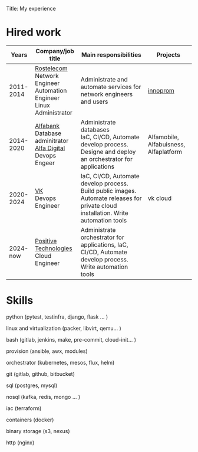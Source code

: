 Title: My experience

# Hired work

| Years     | Company/job title                                            | Main responsibilities                                        | Projects                                     |
| --------- | ------------------------------------------------------------ | ------------------------------------------------------------ | -------------------------------------------- |
| 2011-2014 | [Rostelecom](rt.ru) <br />Network Engineer<br />Automation Engineer<br />Linux Administrator | Administrate and automate services for network engineers and users | [innoprom](https://expo.innoprom.com/)<br /> |
| 2014-2020 | [Alfabank](https://alfabank.ru/) <br />Database adminitrator<br />[Alfa Digital](https://digital.alfabank.ru/)<br />Devops Engeer | Administrate databases<br />IaC, CI/CD, Automate develop process. Designe and deploy an orchestrator for applications | Alfamobile, Alfabuisness, Alfaplatform       |
| 2020-2024 | [VK](vk.company)<br />Devops Engineer                        | IaC, CI/CD, Automate develop process. Build public images. Automate releases for private cloud installation. Write automation tools | vk cloud                                     |
| 2024-now  | [Positive Technologies](https://www.ptsecurity.com/)<br />Cloud Engineer | Administrate orchestrator for applications, IaC, CI/CD, Automate develop process. Write automation tools |                                              |

# Skills

python (pytest, testinfra, django, flask ... )

linux and virtualization (packer, libvirt, qemu... )

bash (gitlab, jenkins, make, pre-commit, cloud-init... )

provision (ansible, awx,  modules)

orchestrator (kubernetes, mesos, flux, helm)

git (gitlab, github, bitbucket)

sql (postgres, mysql)

nosql (kafka, redis, mongo ... )

iac (terraform)

containers (docker)

binary storage (s3, nexus)

http (nginx)
